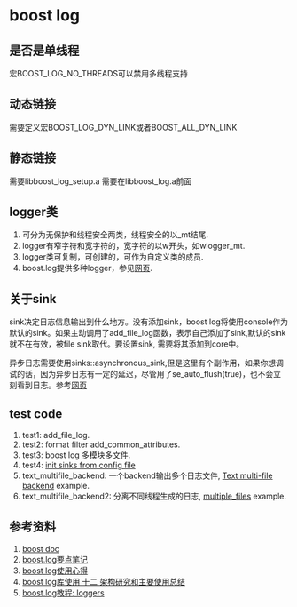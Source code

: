# boost log
## 是否是单线程
宏BOOST_LOG_NO_THREADS可以禁用多线程支持

## 动态链接
需要定义宏BOOST_LOG_DYN_LINK或者BOOST_ALL_DYN_LINK

## 静态链接
需要libboost_log_setup.a 需要在libboost_log.a前面

## logger类
1. 可分为无保护和线程安全两类，线程安全的以_mt结尾.
2. logger有窄字符和宽字符的，宽字符的以w开头，如wlogger_mt.
3. logger类可复制，可创建的，可作为自定义类的成员.
4. boost.log提供多种logger，参见[网页](https://www.boost.org/doc/libs/1_66_0/libs/log/doc/html/log/detailed/sources.html).

## 关于sink
sink决定日志信息输出到什么地方。没有添加sink，boost log将使用console作为默认的sink。如果主动调用了add_file_log函数，表示自己添加了sink,默认的sink就不在有效，被file sink取代。要设置sink, 需要将其添加到core中。

异步日志需要使用sinks::asynchronous_sink,但是这里有个副作用，如果你想调试的话，因为异步日志有一定的延迟，尽管用了se_auto_flush(true)，也不会立刻看到日志。参考[网页](https://www.boost.org/doc/libs/1_66_0/libs/log/doc/html/log/detailed/sink_frontends.html#log.detailed.sink_frontends.async)

## test code
1. test1: add_file_log.
2. test2: format filter add_common_attributes.
3. test3: boost log 多模块多文件.
4. test4: [init sinks from config file](https://blog.csdn.net/erlang_hell/article/details/52311786)
5. text_multifile_backend: 一个backend输出多个日志文件, [Text multi-file backend](https://www.boost.org/doc/libs/1_66_0/libs/log/doc/html/log/detailed/sink_backends.html#log.detailed.sink_backends.text_multifile) example.
6. text_multifile_backend2: 分离不同线程生成的日志, [multiple_files](https://www.boost.org/doc/libs/1_66_0/libs/log/example/multiple_files/main.cpp) example.

## 参考资料
1. [boost doc](https://www.boost.org/doc/libs/1_66_0/libs/log/doc/html/index.html)
2. [boost.log要点笔记](https://www.cnblogs.com/liaocheng/p/4222885.html)
3. [boost log使用心得](https://blog.csdn.net/Max_Cong/article/details/83176559)
4. [boost log库使用 十二 架构研究和主要使用总结](https://blog.csdn.net/qq_43682438/article/details/87876879)
5. [boost.log教程: loggers](https://blog.csdn.net/LaineGates/article/details/90137804)
